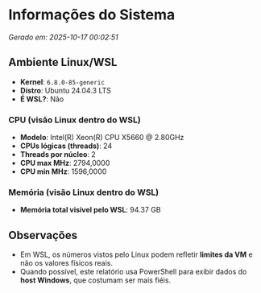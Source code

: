 # Informações do Sistema

_Gerado em: 2025-10-17 00:02:51_

## Ambiente Linux/WSL
- **Kernel**: `6.8.0-85-generic`
- **Distro**: Ubuntu 24.04.3 LTS
- **É WSL?**: Não

### CPU (visão Linux dentro do WSL)
- **Modelo**: Intel(R) Xeon(R) CPU           X5660  @ 2.80GHz
- **CPUs lógicas (threads)**: 24
- **Threads por núcleo**: 2
- **CPU max MHz**: 2794,0000
- **CPU min MHz**: 1596,0000

### Memória (visão Linux dentro do WSL)
- **Memória total visível pelo WSL**: 94.37 GB


## Observações
- Em WSL, os números vistos pelo Linux podem refletir **limites da VM** e não os valores físicos reais.
- Quando possível, este relatório usa PowerShell para exibir dados do **host Windows**, que costumam ser mais fiéis.
